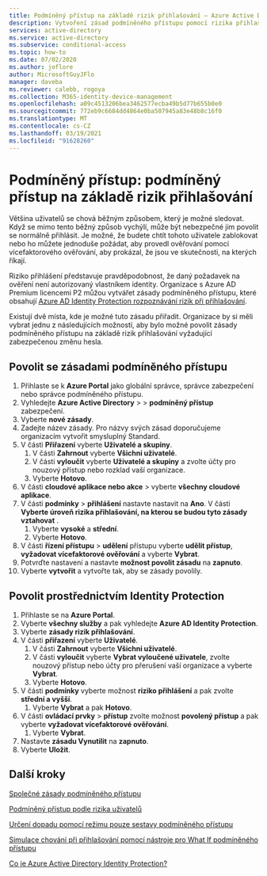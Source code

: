 ```yaml
---
title: Podmíněný přístup na základě rizik přihlašování – Azure Active Directory
description: Vytvoření zásad podmíněného přístupu pomocí rizika přihlašování Identity Protection
services: active-directory
ms.service: active-directory
ms.subservice: conditional-access
ms.topic: how-to
ms.date: 07/02/2020
ms.author: joflore
author: MicrosoftGuyJFlo
manager: daveba
ms.reviewer: calebb, rogoya
ms.collection: M365-identity-device-management
ms.openlocfilehash: a09c4513206bea3462577ecba49b5d77b655b0e0
ms.sourcegitcommit: 772eb9c6684dd4864e0ba507945a83e48b8c16f0
ms.translationtype: MT
ms.contentlocale: cs-CZ
ms.lasthandoff: 03/19/2021
ms.locfileid: "91628260"
---
```

# <a name="conditional-access-sign-in-risk-based-conditional-access"></a>Podmíněný přístup: podmíněný přístup na základě rizik přihlašování

Většina uživatelů se chová běžným způsobem, který je možné sledovat. Když se mimo tento běžný způsob vychýlí, může být nebezpečné jim povolit se normálně přihlásit. Je možné, že budete chtít tohoto uživatele zablokovat nebo ho můžete jednoduše požádat, aby provedl ověřování pomocí vícefaktorového ověřování, aby prokázal, že jsou ve skutečnosti, na kterých říkají. 

Riziko přihlášení představuje pravděpodobnost, že daný požadavek na ověření není autorizovaný vlastníkem identity. Organizace s Azure AD Premium licencemi P2 můžou vytvářet zásady podmíněného přístupu, které obsahují [Azure AD Identity Protection rozpoznávání rizik při přihlašování](../identity-protection/concept-identity-protection-risks.md#sign-in-risk).

Existují dvě místa, kde je možné tuto zásadu přiřadit. Organizace by si měli vybrat jednu z následujících možností, aby bylo možné povolit zásady podmíněného přístupu na základě rizik přihlašování vyžadující zabezpečenou změnu hesla.

## <a name="enable-with-conditional-access-policy"></a>Povolit se zásadami podmíněného přístupu

1. Přihlaste se k **Azure Portal** jako globální správce, správce zabezpečení nebo správce podmíněného přístupu.
1. Vyhledejte **Azure Active Directory**  >    >  **podmíněný přístup** zabezpečení.
1. Vyberte **nové zásady**.
1. Zadejte název zásady. Pro názvy svých zásad doporučujeme organizacím vytvořit smysluplný Standard.
1. V části **Přiřazení** vyberte **Uživatelé a skupiny**.
   1. V části **Zahrnout** vyberte **Všichni uživatelé**.
   1. V části **vyloučit** vyberte **Uživatelé a skupiny** a zvolte účty pro nouzový přístup nebo rozklad vaší organizace. 
   1. Vyberte **Hotovo**.
1. V části **cloudové aplikace nebo akce**  >  vyberte **všechny cloudové aplikace**.
1. V části **podmínky**  >  **přihlášení** nastavte nastavit na **Ano**.  V části **Vyberte úroveň rizika přihlašování, na kterou se budou tyto zásady vztahovat** . 
   1. Vyberte **vysoké** a **střední**.
   1. Vyberte **Hotovo**.
1. V části **řízení přístupu**  >  **udělení** přístupu vyberte **udělit přístup**, **vyžadovat vícefaktorové ověřování** a vyberte **Vybrat**.
1. Potvrďte nastavení a nastavte **možnost povolit zásadu** na **zapnuto**.
1. Vyberte **vytvořit** a vytvořte tak, aby se zásady povolily.

## <a name="enable-through-identity-protection"></a>Povolit prostřednictvím Identity Protection

1. Přihlaste se na **Azure Portal**.
1. Vyberte **všechny služby** a pak vyhledejte **Azure AD Identity Protection**.
1. Vyberte **zásady rizik přihlašování**.
1. V části **přiřazení** vyberte **Uživatelé**.
   1. V části **Zahrnout** vyberte **Všichni uživatelé**.
   1. V části **vyloučit** vyberte **Vybrat vyloučené uživatele**, zvolte nouzový přístup nebo účty pro přerušení vaší organizace a vyberte **Vybrat**.
   1. Vyberte **Hotovo**.
1. V části **podmínky** vyberte možnost **riziko přihlášení** a pak zvolte **střední a vyšší**.
   1. Vyberte **Vybrat** a pak **Hotovo**.
1. V části **ovládací prvky**  >  **přístup** zvolte možnost **povolený přístup** a pak vyberte **vyžadovat vícefaktorové ověřování**.
   1. Vyberte **Vybrat**.
1. Nastavte **zásadu Vynutilit** na **zapnuto**.
1. Vyberte **Uložit**.

## <a name="next-steps"></a>Další kroky

[Společné zásady podmíněného přístupu](concept-conditional-access-policy-common.md)

[Podmíněný přístup podle rizika uživatelů](howto-conditional-access-policy-risk-user.md)

[Určení dopadu pomocí režimu pouze sestavy podmíněného přístupu](howto-conditional-access-insights-reporting.md)

[Simulace chování při přihlašování pomocí nástroje pro What If podmíněného přístupu](troubleshoot-conditional-access-what-if.md)

[Co je Azure Active Directory Identity Protection?](../identity-protection/overview-identity-protection.md)
